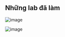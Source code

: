 ## Những lab đã làm

![image](https://user-images.githubusercontent.com/80744099/232190723-b0389812-59ae-4c06-ba29-3100505ce4f2.png)

![image](https://user-images.githubusercontent.com/80744099/232190744-a0749b3f-5bd1-429b-bc66-9b654586fec6.png)

